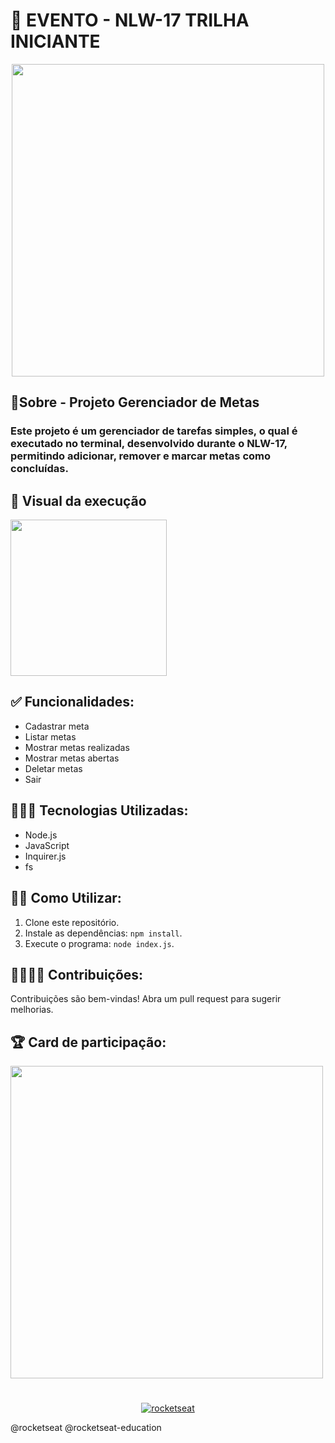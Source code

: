  # 💟 EVENTO - NLW-17 TRILHA INICIANTE
 <div align="center">
<img src="https://github.com/user-attachments/assets/8386950d-0679-4a9d-bb3b-c9b7e6f0fbfb" height="500">
</div>


 ## 🚀Sobre - Projeto Gerenciador de Metas

### Este projeto é um gerenciador de tarefas simples, o qual é executado no terminal, desenvolvido durante o NLW-17, permitindo adicionar, remover e marcar metas como concluídas.

 ## 🤩 Visual da execução
 <img src="https://github.com/user-attachments/assets/70e79581-0499-4628-94ad-8ea05855675c" height="250">
 
## ✅ Funcionalidades:

* Cadastrar meta
* Listar metas
* Mostrar metas realizadas
* Mostrar metas abertas
* Deletar metas
* Sair

## 👨🏽‍💻 Tecnologias Utilizadas:

* Node.js
* JavaScript
* Inquirer.js
* fs

## ✍🏽 Como Utilizar:

1. Clone este repositório.
2. Instale as dependências: `npm install`.
3. Execute o programa: `node index.js`.

## 🫱🏾‍🫲🏽 Contribuições:

Contribuições são bem-vindas! Abra um pull request para sugerir melhorias.

## 🏆 Card de participação:
<img src="https://github.com/user-attachments/assets/34bb2569-3044-479d-8ed6-820077f24bf5" height="500">

#
 <div align="center">
  
   [![rocketseat](https://img.shields.io/badge/-Créditos%20:%20Rocketseat-A020F0?style=for-the-badge&logo=rocketseat&Color=white)](https://github.com/rocketseat-education)
</div>

@rocketseat 
@rocketseat-education
